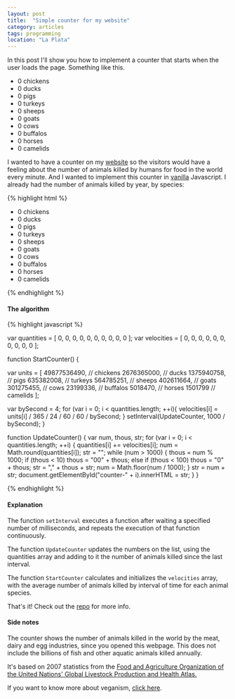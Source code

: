 ```yaml
---
layout: post
title:  "Simple counter for my website"
category: articles
tags: programming
location: "La Plata"
---
```


In this post I'll show you how to implement a counter that starts when the user loads the page. Something like this.

<ul class="counter"><!-- counter -->
  <li><span id="counter-0">0</span> chickens</li>
  <li><span id="counter-1">0</span> ducks</li>
  <li><span id="counter-2">0</span> pigs</li>
  <li><span id="counter-3">0</span> turkeys</li>
  <li><span id="counter-4">0</span> sheeps</li>
  <li><span id="counter-5">0</span> goats</li>
  <li><span id="counter-6">0</span> cows</li>
  <li><span id="counter-7">0</span> buffalos</li>
  <li><span id="counter-8">0</span> horses</li>
  <li><span id="counter-9">0</span> camelids</li>
</ul>

<div style="clear:both;"></div>

<script>
  var quantities =  [ 0, 0, 0, 0, 0, 0, 0, 0, 0, 0 ];
  var velocities =  [ 0, 0, 0, 0, 0, 0, 0, 0, 0, 0 ];

  function StartCounter() {

    var units = [ 
    49877536490, // gallinas
     2676365000, // patos
     1375940758, // cerdos
      635382008, // pavos
      564785251, // ovejas
      402611664, // cabras
      301275455, // vacas y terneros
       23199336, // bufalos
        5018470, // caballos
        1501799  // camellos y otros camelidos
    ];

    var bySecond = 4;
    for (var i = 0; i < quantities.length; ++i){ 
      velocities[i] = units[i] / 365 / 24 / 60 / 60 / bySecond;
    }
    setInterval(UpdateCounter, 1000 / bySecond);
  }

  function UpdateCounter() {
    var num, thous, str;
    for (var i = 0; i < quantities.length; ++i) {
      quantities[i] += velocities[i];
      num = Math.round(quantities[i]);
      str = "";
      while (num > 1000) {
        thous = num % 1000;
        if (thous < 10)
          thous = "00" + thous;
        else if (thous < 100)
          thous = "0" + thous;
        str = "," + thous + str;
        num = Math.floor(num / 1000);
      }
      str = num + str;
      document.getElementById("counter-" + i).innerHTML = str;
    }
  }

  StartCounter();
</script>

I wanted to have a counter on my [website][servegano] so the visitors would have a feeling about the number of animals killed by humans for food in the world every minute. And I wanted to implement this counter in [vanilla][vanilla] Javascript. I already had the number of animals killed by year, by species:

{% highlight html %}
<ul class="counter"><!-- counter -->
  <li><span id="counter-0">0</span> chickens</li>  <!-- 49.877.536.490 -->
  <li><span id="counter-1">0</span> ducks</li>     <!--  2.676.365.000 -->
  <li><span id="counter-2">0</span> pigs</li>      <!--  1.375.940.758 -->
  <li><span id="counter-3">0</span> turkeys</li>   <!--    635.382.008 -->
  <li><span id="counter-4">0</span> sheeps</li>    <!--    564.785.251 -->
  <li><span id="counter-5">0</span> goats</li>     <!--    402.611.664 -->
  <li><span id="counter-6">0</span> cows</li>      <!--    301.275.455 -->
  <li><span id="counter-7">0</span> buffalos</li>  <!--     23.199.336 -->
  <li><span id="counter-8">0</span> horses</li>    <!--      5.018.470 -->
  <li><span id="counter-9">0</span> camelids</li>  <!--      1.501.799 -->
</ul>  
{% endhighlight %}


<!-- This is not the algorithm either. -->
<!-- But you are getting closer every time. -->
<!-- Keep looking for the algorithm. -->

#### The algorithm


{% highlight javascript %}

var quantities =  [ 0, 0, 0, 0, 0, 0, 0, 0, 0, 0 ];
var velocities =  [ 0, 0, 0, 0, 0, 0, 0, 0, 0, 0 ];

function StartCounter() {

  var units = [ 
  49877536490, // chickens
   2676365000, // ducks
   1375940758, // pigs
    635382008, // turkeys
    564785251, // sheeps
    402611664, // goats
    301275455, // cows
     23199336, // buffalos
      5018470, // horses
      1501799  // camelids
  ];

  var bySecond = 4;
  for (var i = 0; i < quantities.length; ++i){ 
    velocities[i] = units[i] / 365 / 24 / 60 / 60 / bySecond;
  }
  setInterval(UpdateCounter, 1000 / bySecond);
}

function UpdateCounter() {
  var num, thous, str;
  for (var i = 0; i < quantities.length; ++i) {
    quantities[i] += velocities[i];
    num = Math.round(quantities[i]);
    str = "";
    while (num > 1000) {
      thous = num % 1000;
      if (thous < 10)
        thous = "00" + thous;
      else if (thous < 100)
        thous = "0" + thous;
      str = "," + thous + str;
      num = Math.floor(num / 1000);
    }
    str = num + str;
    document.getElementById("counter-" + i).innerHTML = str;
  }
}

{% endhighlight %}


#### Explanation

The function <code>setInterval</code> executes a function after waiting a specified number of milliseconds, and repeats the execution of that function continuously.

The function <code>UpdateCounter</code> updates the numbers on the list, using the quantities array and adding to it the number of animals killed since the last interval.

The function <code>StartCounter</code> calculates and initializes the <code>velocities</code> array, with the average number of animals killed by interval of time for each animal species.

That's it! Check out the [repo][gh] for more info.


#### Side notes

The counter shows the number of animals killed in the world by the meat, dairy and egg industries, since you opened this webpage. This does not include the billions of fish and other aquatic animals killed annually.

It's based on 2007 statistics from the [Food and Agriculture Organization of the United Nations' Global Livestock Production and Health Atlas.][fao]

If you want to know more about veganism, [click here][vegankit].

[gh]:       https://github.com/nicanor/animal_counter
[fao]:      http://kids.fao.org/glipha/
[vegankit]: http://vegankit.com/why/
[vanilla]: http://vanilla-js.com/
[servegano]: http://servegano.com.ar/por-que-ser-veganos